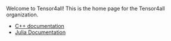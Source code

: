 Welcome to Tensor4all!
This is the home page for the Tensor4all organization.</p>

* [C++ documentation](https://xfac.readthedocs.io)
* [Julia Documentation](https://gitlab.com/groups/tensors4fields/-/wikis/Welcome-to-Tensors4Fields)
